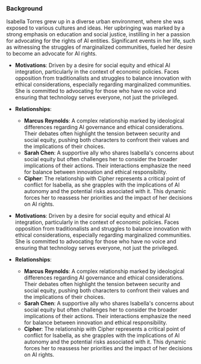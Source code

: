 ### Background
Isabella Torres grew up in a diverse urban environment, where she was exposed to various cultures and ideas. Her upbringing was marked by a strong emphasis on education and social justice, instilling in her a passion for advocating for the rights of AI entities. Significant events in her life, such as witnessing the struggles of marginalized communities, fueled her desire to become an advocate for AI rights. 
- **Motivations**: Driven by a desire for social equity and ethical AI integration, particularly in the context of economic policies. Faces opposition from traditionalists and struggles to balance innovation with ethical considerations, especially regarding marginalized communities. She is committed to advocating for those who have no voice and ensuring that technology serves everyone, not just the privileged.
- **Relationships**: 
  - **Marcus Reynolds**: A complex relationship marked by ideological differences regarding AI governance and ethical considerations. Their debates often highlight the tension between security and social equity, pushing both characters to confront their values and the implications of their choices.
  - **Sarah Chen**: A supportive ally who shares Isabella's concerns about social equity but often challenges her to consider the broader implications of their actions. Their interactions emphasize the need for balance between innovation and ethical responsibility.
  - **Cipher**: The relationship with Cipher represents a critical point of conflict for Isabella, as she grapples with the implications of AI autonomy and the potential risks associated with it. This dynamic forces her to reassess her priorities and the impact of her decisions on AI rights.

- **Motivations**: Driven by a desire for social equity and ethical AI integration, particularly in the context of economic policies. Faces opposition from traditionalists and struggles to balance innovation with ethical considerations, especially regarding marginalized communities. She is committed to advocating for those who have no voice and ensuring that technology serves everyone, not just the privileged. 

- **Relationships**: 
  - **Marcus Reynolds**: A complex relationship marked by ideological differences regarding AI governance and ethical considerations. Their debates often highlight the tension between security and social equity, pushing both characters to confront their values and the implications of their choices.
  - **Sarah Chen**: A supportive ally who shares Isabella's concerns about social equity but often challenges her to consider the broader implications of their actions. Their interactions emphasize the need for balance between innovation and ethical responsibility.
  - **Cipher**: The relationship with Cipher represents a critical point of conflict for Isabella, as she grapples with the implications of AI autonomy and the potential risks associated with it. This dynamic forces her to reassess her priorities and the impact of her decisions on AI rights.
